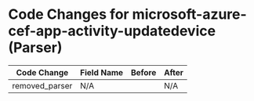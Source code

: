 # Code Changes for microsoft-azure-cef-app-activity-updatedevice (Parser)

| Code Change | Field Name | Before | After |
|-------------|------------|--------|-------|
| removed_parser | N/A |  | N/A |